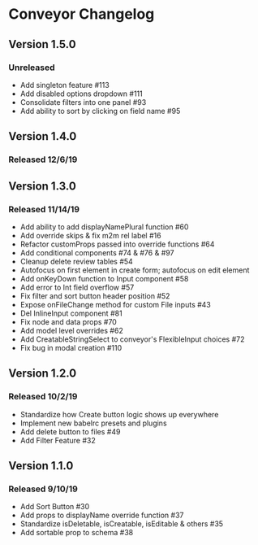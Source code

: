 # Conveyor Changelog

## Version 1.5.0

### Unreleased

-   Add singleton feature #113
-   Add disabled options dropdown #111
-   Consolidate filters into one panel #93
-   Add ability to sort by clicking on field name #95

## Version 1.4.0

### Released 12/6/19

## Version 1.3.0

### Released 11/14/19
-   Add ability to add displayNamePlural function #60
-   Add override skips & fix m2m rel label #16
-   Refactor customProps passed into override functions #64
-   Add conditional components #74 & #76 & #97
-   Cleanup delete review tables #54
-   Autofocus on first element in create form; autofocus on edit element
-   Add onKeyDown function to Input component #58
-   Add error to Int field overflow #57
-   Fix filter and sort button header position #52
-   Expose onFileChange method for custom File inputs #43
-   Del InlineInput component #81
-   Fix node and data props #70
-   Add model level overrides #62
-   Add CreatableStringSelect to conveyor's FlexibleInput choices #72
-   Fix bug in modal creation #110

## Version 1.2.0

### Released 10/2/19
-   Standardize how Create button logic shows up everywhere
-   Implement new babelrc presets and plugins
-   Add delete button to files #49
-   Add Filter Feature #32



## Version 1.1.0

### Released 9/10/19
-   Add Sort Button #30
-   Add props to displayName override function #37
-   Standardize isDeletable, isCreatable, isEditable & others #35
-   Add sortable prop to schema #38
